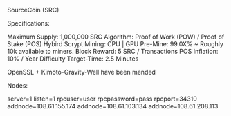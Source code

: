 SourceCoin (SRC)




Specifications:

Maximum Supply: 1,000,000 SRC
Algorithm: Proof of Work (POW) / Proof of Stake (POS) Hybird Scrypt
Mining: CPU | GPU
Pre-Mine: 99.0X% ~ Roughly 10k available to miners.
Block Reward: 5 SRC / Transactions
POS Inflation: 10% / Year
Difficulty Target-Time: 2.5 Minutes

OpenSSL + Kimoto-Gravity-Well have been mended



Nodes:

server=1
listen=1
rpcuser=user
rpcpassword=pass
rpcport=34310
addnode=108.61.155.174
addnode=108.61.103.134
addnode=108.61.208.113

